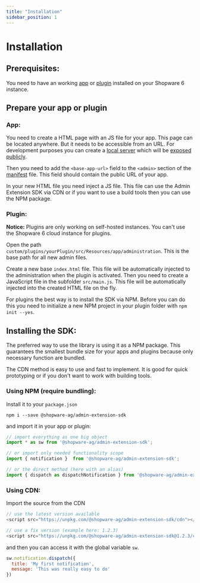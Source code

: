 ```yaml
---
title: "Installation"
sidebar_position: 1
---
```


# Installation

## Prerequisites:

You need to have an working [app](https://developer.shopware.com/docs/guides/plugins/apps/app-base-guide) or [plugin](https://developer.shopware.com/docs/guides/plugins/plugins/plugin-base-guide) installed on your Shopware 6 instance.

## Prepare your app or plugin

### App:

You need to create a HTML page with an JS file for your app. This page can be located anywhere. But it needs to be accessible from an URL.
For development purposes you can create a [local server](https://github.com/tapio/live-server) which will be [exposed publicly](https://ngrok.com/).

Then you need to add the `<base-app-url>` field to the `<admin>` section of the [manifest](https://developer.shopware.com/docs/guides/plugins/apps/app-base-guide#manifest-file) file. This field should contain the public URL of your app.

In your new HTML file you need inject a JS file. This file can use the Admin Extension SDK via CDN or if you want to use a build tools then you
can use the NPM package.

### Plugin:
**Notice:** Plugins are only working on self-hosted instances. You can't use the Shopware 6 cloud instance for plugins.

Open the path `custom/plugins/yourPlugin/src/Resources/app/administration`. This is the base path for all new admin files.

Create a new base `index.html` file. This file will be automatically injected to the administration when the plugin is activated. Then you need to create a JavaScript file in the subfolder `src/main.js`. This file will be automatically injected into the created HTML file on the fly.

For plugins the best way is to install the SDK via NPM. Before you can do this you need to initialize a new NPM project in your plugin folder with
`npm init --yes`.

## Installing the SDK:

The preferred way to use the library is using it as a NPM package. This guarantees the smallest bundle size for your apps and plugins because only necessary function are bundled.

The CDN method is easy to use and fast to implement. It is good for quick prototyping or if you don't want to work with building tools.

### Using NPM (require bundling):
Install it to your `package.json`
```
npm i --save @shopware-ag/admin-extension-sdk
```

and import it in your app or plugin:
```js
// import everything as one big object
import * as sw from '@shopware-ag/admin-extension-sdk';

// or import only needed functionality scope
import { notification }  from '@shopware-ag/admin-extension-sdk';

// or the direct method (here with an alias)
import { dispatch as dispatchNotification } from '@shopware-ag/admin-extension-sdk/es/notification'

```

### Using CDN:
Import the source from the CDN

```js
// use the latest version available
<script src="https://unpkg.com/@shopware-ag/admin-extension-sdk/cdn"></script>

// use a fix version (example here: 1.2.3)
<script src="https://unpkg.com/@shopware-ag/admin-extension-sdk@1.2.3/cdn"></script>
```

and then you can access it with the global variable `sw`.

```js
sw.notification.dispatch({
  title: 'My first notification',
  message: 'This was really easy to do'
})
```